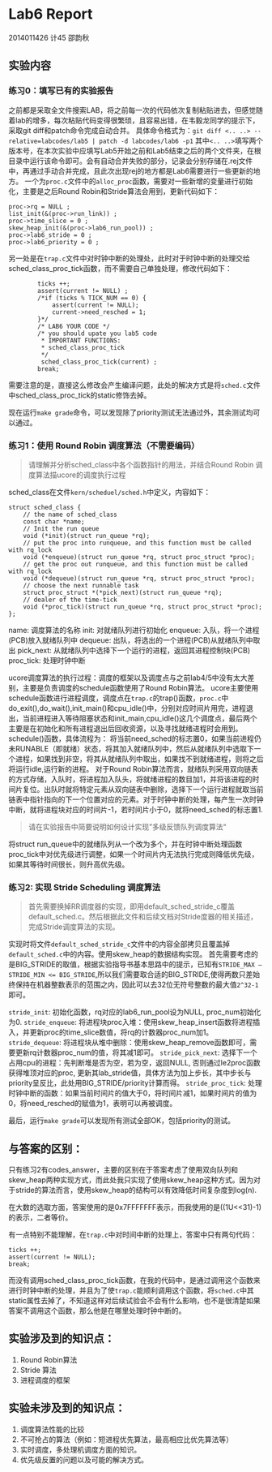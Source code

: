 # Lab6 Report
2014011426 计45 邵韵秋

## 实验内容
### 练习0：填写已有的实验报告
之前都是采取全文件搜索LAB，将之前每一次的代码依次复制粘贴进去，但感觉随着lab的增多，每次粘贴代码变得很繁琐，且容易出错，在韦毅龙同学的提示下，采取git diff和patch命令完成自动合并。
具体命令格式为：`git diff <.. ..> --relative=labcodes/lab5 | patch -d labcodes/lab6 -p1` 
其中`<.. ..>`填写两个版本号，在本次实验中应填写Lab5开始之前和Lab5结束之后的两个文件夹，在根目录中运行该命令即可。会有自动合并失败的部分，记录会分别存储在.rej文件中，再通过手动合并完成，且此次出现rej的地方都是Lab6需要进行一些更新的地方。
一个为`proc.c`文件中的`alloc_proc`函数，需要对一些新增的变量进行初始化，主要是之后Round Robin和Stride算法会用到，更新代码如下：
```
proc->rq = NULL ;
list_init(&(proc->run_link)) ;
proc->time_slice = 0 ;
skew_heap_init(&(proc->lab6_run_pool)) ;
proc->lab6_stride = 0 ;
proc->lab6_priority = 0 ;
```
另一处是在`trap.c`文件中对时钟中断的处理处，此时对于时钟中断的处理交给sched_class_proc_tick函数，而不需要自己单独处理，修改代码如下：
```
		ticks ++;
        assert(current != NULL) ;
        /*if (ticks % TICK_NUM == 0) {
            assert(current != NULL);
            current->need_resched = 1;
        }*/
        /* LAB6 YOUR CODE */
        /* you should upate you lab5 code
         * IMPORTANT FUNCTIONS:
	     * sched_class_proc_tick
         */
         sched_class_proc_tick(current) ;
        break;
```
需要注意的是，直接这么修改会产生编译问题，此处的解决方式是将`sched.c`文件中sched_class_proc_tick的static修饰去掉。

现在运行`make grade`命令，可以发现除了priority测试无法通过外，其余测试均可以通过。

### 练习1：使用 Round Robin 调度算法（不需要编码）

> 请理解并分析sched_class中各个函数指针的用法，并结合Round Robin 调度算法描ucore的调度执行过程

sched_class在文件`kern/scheduel/sched.h`中定义，内容如下：
```
struct sched_class {
    // the name of sched_class
    const char *name;
    // Init the run queue
    void (*init)(struct run_queue *rq);
    // put the proc into runqueue, and this function must be called with rq_lock
    void (*enqueue)(struct run_queue *rq, struct proc_struct *proc);
    // get the proc out runqueue, and this function must be called with rq_lock
    void (*dequeue)(struct run_queue *rq, struct proc_struct *proc);
    // choose the next runnable task
    struct proc_struct *(*pick_next)(struct run_queue *rq);
    // dealer of the time-tick
    void (*proc_tick)(struct run_queue *rq, struct proc_struct *proc);
};
```
name: 调度算法的名称
init: 对就绪队列进行初始化
enqueue: 入队，将一个进程(PCB)放入就绪队列中
dequeue: 出队，将选出的一个进程(PCB)从就绪队列中取出
pick_next: 从就绪队列中选择下一个运行的进程，返回其进程控制块(PCB)
proc_tick: 处理时钟中断

ucore调度算法的执行过程：调度的框架以及调度点与之前lab4/5中没有太大差别，主要是负责调度的schedule函数使用了Round Robin算法。
ucore主要使用schedule函数进行进程调度，调度点在`trap.c`的trap()函数，`proc.c`中do_exit(),do_wait(),init_main()和cpu_idle()中，分别对应时间片用完，进程退出，当前进程进入等待阻塞状态和init_main,cpu_idle()这几个调度点，最后两个主要是在初始化和所有进程退出后回收资源，以及寻找就绪进程时会用到。
schedule()函数，具体流程为：
将当前need_sched的标志置0，如果当前进程仍未RUNABLE（即就绪）状态，将其加入就绪队列中，然后从就绪队列中选取下一个进程，如果找到非空，将其从就绪队列中取出，如果找不到就绪进程，则将之后将运行idle,运行新的进程。
对于Round Robin算法而言，就绪队列采用双向链表的方式存储，入队时，将进程加入队头，将就绪进程的数目加1，并将该进程的时间片复位。出队时就将特定元素从双向链表中删除，选择下一个运行进程就取当前链表中指针指向的下一个位置对应的元素。对于时钟中断的处理，每产生一次时钟中断，就将进程块对应的时间片-1，若时间片小于0，就将need_sched的标志置1.

> 请在实验报告中简要说明如何设计实现”多级反馈队列调度算法“

将struct run_queue中的就绪队列从一个改为多个，并在时钟中断处理函数proc_tick中对优先级进行调整，如果一个时间片内无法执行完成则降低优先级，如果其等待时间很长，则升高优先级。

### 练习2: 实现 Stride Scheduling 调度算法
> 首先需要换掉RR调度器的实现，即用default_sched_stride_c覆盖default_sched.c。然后根据此文件和后续文档对Stride度器的相关描述，完成Stride调度算法的实现。

实现时将文件`default_sched_stride_c`文件中的内容全部拷贝且覆盖掉`default_sched.c`中的内容。使用skew_heap的数据结构实现。
首先需要考虑的是BIG_STRIDE的取值，根据实验指导书基本思路中的提示，已知有`STRIDE_MAX – STRIDE_MIN <= BIG_STRIDE`,所以我们需要取合适的BIG_STRIDE,使得两数只差始终保持在机器整数表示的范围之内，因此可以去32位无符号整数的最大值`2^32-1`即可。

`stride_init`: 初始化函数，rq对应的lab6_run_pool设为NULL, proc_num初始化为0.
`stride_enqueue`: 将进程块proc入堆：使用skew_heap_insert函数将进程插入，并更新proc的time_slice数值，将rq的计数器proc_num加1。
`stride_dequeue`: 将进程块从堆中删除：使用skew_heap_remove函数即可，需要更新rq计数器proc_num的值，将其减1即可。
`stride_pick_next`: 选择下一个占用cpu的进程：先判断堆是否为空，若为空，返回NULL, 否则通过le2proc函数获得堆顶对应的proc, 更新其lab_stride值，具体方法为加上步长，其中步长与priority呈反比，此处用BIG_STRIDE/priority计算而得。
`stride_proc_tick`: 处理时钟中断的函数：如果当前时间片的值大于0，将时间片减1，如果时间片的值为0，将need_resched的赋值为1，表明可以再被调度。

最后，运行`make grade`可以发现所有测试全部OK，包括priority的测试。

## 与答案的区别：
只有练习2有codes_answer，主要的区别在于答案考虑了使用双向队列和skew_heap两种实现方式，而此处我只实现了使用skew_heap这种方式。因为对于stride的算法而言，使用skew_heap的结构可以有效降低时间复杂度到log(n).

在大数的选取方面，答案使用的是0x7FFFFFFF表示，而我使用的是((1U<<31)-1)的表示，二者等价。

有一点特别不能理解，在`trap.c`中对时间中断的处理上，答案中只有两句代码：
```
ticks ++;
assert(current != NULL);
break;
```
而没有调用sched_class_proc_tick函数，在我的代码中，是通过调用这个函数来进行时钟中断的处理，并且为了使`trap.c`能顺利调用这个函数，将`sched.c`中其static属性去掉了，不知道这样对后续试验会不会有什么影响，也不是很清楚如果答案不调用这个函数，那么他是在哪里处理时钟中断的。

## 实验涉及到的知识点：
1. Round Robin算法
2. Stride 算法
3. 进程调度的框架

## 实验未涉及到的知识点：
1. 调度算法性能的比较
2. 不可抢占的算法（例如：短进程优先算法，最高相应比优先算法等）
3. 实时调度，多处理机调度方面的知识。
4. 优先级反置的问题以及可能的解决方式。

